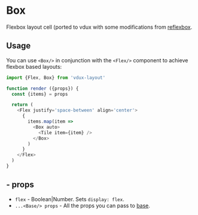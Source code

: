 # Box

Flexbox layout cell (ported to vdux with some modifications from [reflexbox](https://github.com/jxnblk/reflexbox).

## Usage

You can use `<Box/>` in conjunction with the `<Flex/>` component to achieve flexbox based layouts:

```javascript
import {Flex, Box} from 'vdux-layout'

function render ({props}) {
  const {items} = props

  return (
    <Flex justify='space-between' align='center'>
      {
        items.map(item =>
          <Box auto>
            <Tile item={item} />
          </Box>
        )
      }
    </Flex>
  )
}
```

## <Box/> - props

  * `flex` - Boolean|Number. Sets `display: flex`.
  * `...<Base/> props` - All the props you can pass to [base](https://github.com/vdux-components/base).
